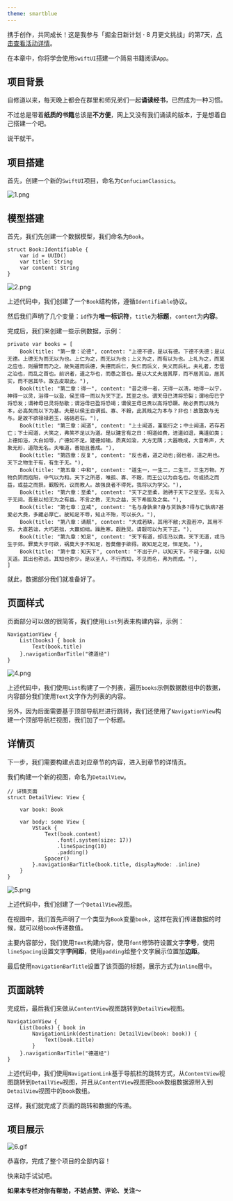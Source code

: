 ```yaml
---
theme: smartblue
---
```

携手创作，共同成长！这是我参与「掘金日新计划 · 8 月更文挑战」的第7天，[点击查看活动详情](https://juejin.cn/post/7123120819437322247 "https://juejin.cn/post/7123120819437322247")。

在本章中，你将学会使用`SwiftUI`搭建一个简易书籍阅读`App`。

## 项目背景

自修道以来，每天晚上都会在群里和师兄弟们一起**诵读经书**，已然成为一种习惯。

不过总是带着**纸质的书籍**总该是**不方便**，网上又没有我们诵读的版本，于是想着自己搭建一个吧。

说干就干。

## 项目搭建

首先，创建一个新的`SwiftUI`项目，命名为`ConfucianClassics`。


![1.png](https://p9-juejin.byteimg.com/tos-cn-i-k3u1fbpfcp/f03e534a594a4676a24b58fe8291016c~tplv-k3u1fbpfcp-watermark.image?)

## 模型搭建

首先，我们先创建一个数据模型，我们命名为`Book`。

```
struct Book:Identifiable {
    var id = UUID()
    var title: String
    var content: String
}
```

![2.png](https://p1-juejin.byteimg.com/tos-cn-i-k3u1fbpfcp/aa108352470a4788addb91c22af7e139~tplv-k3u1fbpfcp-watermark.image?)

上述代码中，我们创建了一个`Book`结构体，遵循`Identifiable`协议。

然后我们声明了几个变量：`id`作为**唯一标识符**，`title`为**标题**，`content`为**内容**。

完成后，我们来创建一些示例数据，示例：


```
private var books = [
    Book(title: "第一章：论德", content: "上德不德，是以有德。下德不失德；是以无德。上德无为而无以为也。上仁为之，而无以为也；上义为之，而有以为也。上礼为之，而莫之应也，则攘臂而乃之。故失道而后德，失德而后仁，失仁而后义，失义而后礼。夫礼者，忠信之泊也，而乱之首也。前识者，道之华也，而愚之首也。是以大丈夫居其厚，而不居其泊，居其实，而不居其华。故去皮取此。"),
    Book(title: "第二章：得一", content: "昔之得一者，天得一以清，地得一以宁，神得一以灵，浴得一以盈，侯王得一而以为天下正。其至之也。谓天毋已清将恐裂；谓地毋已宁将恐发；谓神毋已灵将愁歇；谓浴毋已盈将恐竭；谓侯王毋已贵以高将恐蹶。故必贵而以贱为本，必高矣而以下为基。夫是以侯王自谓孤、寡、不穀，此其贱之为本与？非也！故致数与无与。是故不欲禄禄若玉，硌硌若石。"),
    Book(title: "第三章：闻道", content: "上士闻道，堇能行之；中士闻道，若存若亡；下士闻道，大笑之，弗笑不足以为道。是以建言有之日：明道如费，进道如退，夷道如类；上德如浴，大白如辱，广德如不足。建德如输，质真如渝，大方无隅；大器晚成，大音希声，大象无形，道隐无名。夫唯道，善始且善成。"),
    Book(title: "第四章：反复", content: "反也者，道之动也;弱也者，道之用也。天下之物生于有，有生于无。"),
    Book(title: "第五章：中和", content: "道生一，一生二，二生三，三生万物。万物负阴而抱阳，中气以为和。天下之所恶，唯孤、寡、不穀，而王公以为自名也。勿或损之而益，或益之而损。觐殷死，议而教人。故强良者不得死，我将以为学父。"),
    Book(title: "第六章：至柔", content: "天下之至柔，驰骋于天下之至坚。无有入于无间。吾是以知无为之有益。不言之教，无为之益，天下希能及之矣。"),
    Book(title: "第七章：立戒", content: "名与身孰亲?身与货孰多?得与亡孰病?甚爱必大费，多藏必厚亡。故知足不辱，知止不殆，可以长久。"),
    Book(title: "第八章：请靓", content: "大成若缺，其用不敝;大盈若冲，其用不穷。大直若诎，大巧若拙，大赢如绌。躁胜寒，靓胜炅。请靓可以为天下正。"),
    Book(title: "第九章：知足", content: "天下有道，却走马以粪。天下无道，戎马生于郊。罪莫大于可欲，祸莫大于不知足，咎莫僭于欲得。故知足之足，恒足矣。"),
    Book(title: "第十章：知天下", content: "不出于户，以知天下。不窥于牖，以知天道。其出也弥远，其知也弥少。是以圣人，不行而知，不见而名，弗为而成。"),
]
```

就此，数据部分我们就准备好了。

## 页面样式

页面部分可以做的很简答，我们使用`List`列表来构建内容，示例：


```
NavigationView {
    List(books) { book in
        Text(book.title)
    }.navigationBarTitle("德道经")
}
```

![4.png](https://p9-juejin.byteimg.com/tos-cn-i-k3u1fbpfcp/ce47845cce054f11a3a074a54401c204~tplv-k3u1fbpfcp-watermark.image?)

上述代码中，我们使用`List`构建了一个列表，遍历`books`示例数据数组中的数据，内容部分我们使用`Text`文字作为列表的内容。

另外，因为后面需要基于顶部导航栏进行跳转，我们还使用了`NavigationView`构建一个顶部导航栏视图，我们加了一个标题。

## 详情页

下一步，我们需要构建点击对应章节的内容，进入到章节的详情页。

我们构建一个新的视图，命名为`DetailView`。


```
// 详情页面
struct DetailView: View {

    var book: Book

    var body: some View {
        VStack {
            Text(book.content)
                .font(.system(size: 17))
                .lineSpacing(10)
                .padding()
            Spacer()
        }.navigationBarTitle(book.title, displayMode: .inline)
    }
}
```

![5.png](https://p9-juejin.byteimg.com/tos-cn-i-k3u1fbpfcp/b1315c69303d4b6cb28057cafb686bd9~tplv-k3u1fbpfcp-watermark.image?)

上述代码中，我们创建了一个`DetailView`视图。

在视图中，我们首先声明了一个类型为`Book`变量`book`，这样在我们传递数据的时候，就可以给`book`传递数值。

主要内容部分，我们使用`Text`构建内容，使用`font`修饰符设置文字**字号**，使用`lineSpacing`设置文字**字间距**，使用`padding`给整个文字展示位置加**边距**。

最后使用`navigationBarTitle`设置了该页面的标题，展示方式为`inline`居中。

## 页面跳转

完成后，最后我们来做从`ContentView`视图跳转到`DetailView`视图。


```
NavigationView {
    List(books) { book in
        NavigationLink(destination: DetailView(book: book)) {
            Text(book.title)
        }
    }.navigationBarTitle("德道经")
}
```
上述代码中，我们使用`NavigationLink`基于导航栏的跳转方式，从`ContentView`视图跳转到`DetailView`视图，并且从`ContentView`视图把`book`数组数据源带入到`DetailView`视图中的`book`数组。

这样，我们就完成了页面的跳转和数据的传递。

## 项目展示


![6.gif](https://p3-juejin.byteimg.com/tos-cn-i-k3u1fbpfcp/248f0d0adcee461080e4cbac2e8109ae~tplv-k3u1fbpfcp-watermark.image?)

恭喜你，完成了整个项目的全部内容！

快来动手试试吧。

**如果本专栏对你有帮助，不妨点赞、评论、关注～**
